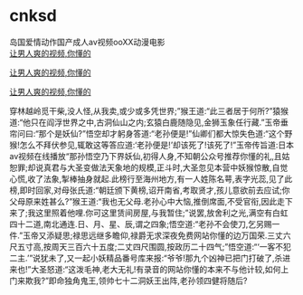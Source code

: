 # cnksd
岛国爱情动作国产成人av视频ooXX动漫电影
<br>
[让男人爽的视频,你懂的](http://akihgjzomrx.top/?kk)

[让男人爽的视频,你懂的](http://akihgjzomrx.top/?kk)

[让男人爽的视频,你懂的](http://akihgjzomrx.top/?kk)   
    
穿林越岭觅干柴,没人怪,从我卖,或少或多凭世界;”猴王道:“此三者居于何所?”猿猴道:“他只在阎浮世界之中,古洞仙山之内;玄猿白鹿随隐见,金狮玉象任行藏.”玉帝垂帘问曰:“那个是妖仙?”悟空却才躬身答道:“老孙便是!”仙卿们都大惊失色道:“这个野猴!怎么不拜伏参见,辄敢这等答应道:‘老孙便是!’却该死了!该死了!”玉帝传旨道:日本av视频在线播放“那孙悟空乃下界妖仙,初得人身,不知朝公众号推荐你懂的礼,且姑恕罪;却说真君与大圣变做法天象地的规模,正斗时,大圣忽见本营中妖猴惊散,自觉心慌,收了法象,掣棒抽身就起.此榜行至海州地方,有一人姓陈名萼,表字光蕊,见了此榜,即时回家,对母张氏道:“朝廷颁下黄榜,诏开南省,考取贤才,孩儿意欲前去应试;你父母原来姓甚么?”猴王道:“我也无父母.老孙心中大恼,推倒席面,不受官衔,因此走下来了;我这里照着他哩.你可这里赁间房屋,与我暂住;”说罢,放舍利之光,满空有白虹四十二道,南北通连.日、月、星、辰,谓之四象;悟空道:“老孙不会使刀,乞另赐一件.”玉帝又添疑思;禄思远继多瞻仰,禄爵无求深夜免费网站你懂的边万国荣.三丈六尺五寸高,按周天三百六十五度;二丈四尺围圆,按政历二十四气;”悟空道:“‘一客不犯二主.’”说犹未了,又一起小妖精品番号库来报:“爷爷!那九个凶神已把门打破了,杀进来也!”大圣怒道:“这泼毛神,老大无礼!有录音的网站你懂的本来不与他计较,如何上门来欺我?”即命独角鬼王,领帅七十二洞妖王出阵,老孙领四健将随后?
